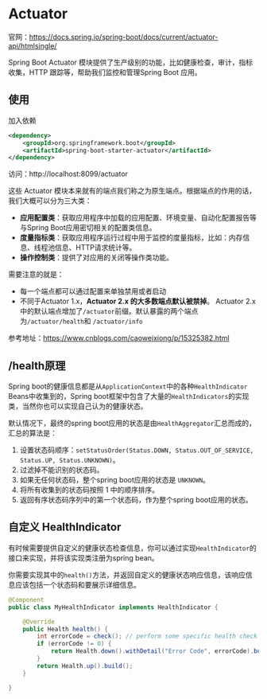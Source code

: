 # Actuator

官网：https://docs.spring.io/spring-boot/docs/current/actuator-api/htmlsingle/

Spring Boot Actuator 模块提供了生产级别的功能，比如健康检查，审计，指标收集，HTTP 跟踪等，帮助我们监控和管理Spring Boot 应用。

## 使用

加入依赖

```xml
<dependency>
    <groupId>org.springframework.boot</groupId>
    <artifactId>spring-boot-starter-actuator</artifactId>
</dependency>
```

访问：http://localhost:8099/actuator

这些 Actuator 模块本来就有的端点我们称之为原生端点。根据端点的作用的话，我们大概可以分为三大类：

- **应用配置类**：获取应用程序中加载的应用配置、环境变量、自动化配置报告等与Spring Boot应用密切相关的配置类信息。
- **度量指标类**：获取应用程序运行过程中用于监控的度量指标，比如：内存信息、线程池信息、HTTP请求统计等。
- **操作控制类**：提供了对应用的关闭等操作类功能。

需要注意的就是：

- 每一个端点都可以通过配置来单独禁用或者启动
- 不同于Actuator 1.x，**Actuator 2.x 的大多数端点默认被禁掉**。 Actuator 2.x 中的默认端点增加了`/actuator`前缀。默认暴露的两个端点为`/actuator/health`和 `/actuator/info`

参考地址：https://www.cnblogs.com/caoweixiong/p/15325382.html

## /health原理

Spring boot的健康信息都是从`ApplicationContext`中的各种`HealthIndicator `Beans中收集到的，Spring boot框架中包含了大量的`HealthIndicators`的实现类，当然你也可以实现自己认为的健康状态。

默认情况下，最终的spring boot应用的状态是由`HealthAggregator`汇总而成的，汇总的算法是：

1. 设置状态码顺序：`setStatusOrder(Status.DOWN, Status.OUT_OF_SERVICE, Status.UP, Status.UNKNOWN)`。
2. 过滤掉不能识别的状态码。
3. 如果无任何状态码，整个spring boot应用的状态是 `UNKNOWN`。
4. 将所有收集到的状态码按照 1 中的顺序排序。
5. 返回有序状态码序列中的第一个状态码，作为整个spring boot应用的状态。

## 自定义 HealthIndicator

有时候需要提供自定义的健康状态检查信息，你可以通过实现`HealthIndicator`的接口来实现，并将该实现类注册为spring bean。

你需要实现其中的`health()`方法，并返回自定义的健康状态响应信息，该响应信息应该包括一个状态码和要展示详细信息。

```java
@Component
public class MyHealthIndicator implements HealthIndicator {

    @Override
    public Health health() {
        int errorCode = check(); // perform some specific health check
        if (errorCode != 0) {
            return Health.down().withDetail("Error Code", errorCode).build();
        }
        return Health.up().build();
    }

}
```


